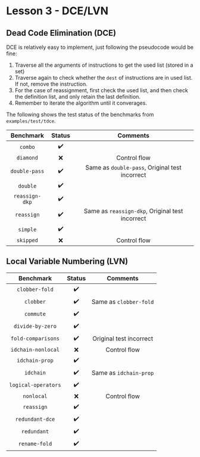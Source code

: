 # Lesson 3 - DCE/LVN

## Dead Code Elimination (DCE)

DCE is relatively easy to implement, just following the pseudocode would be fine:
1. Traverse all the arguments of instructions to get the used list (stored in a set)
2. Traverse again to check whether the `dest` of instructions are in used list. If not, remove the instruction.
3. For the case of reassignment, first check the used list, and then check the definition list, and only retain the last definition.
4. Remember to iterate the algorithm until it converages.

The following shows the test status of the benchmarks from `examples/test/tdce`.

| Benchmark         | Status | Comments |
| :--:              | :--:   | :--: |
| `combo`             | :heavy_check_mark: |
| `diamond`           | :x:    | Control flow |
| `double-pass`       | :heavy_check_mark: | Same as `double-pass`, Original test incorrect |
| `double`            | :heavy_check_mark: |
| `reassign-dkp`      | :heavy_check_mark: |
| `reassign`          | :heavy_check_mark: | Same as `reassign-dkp`, Original test incorrect |
| `simple`            | :heavy_check_mark: |
| `skipped`           | :x:     | Control flow |


## Local Variable Numbering (LVN)

| Benchmark         | Status | Comments |
| :--:              | :--:   | :--:     |
| `clobber-fold`      | :heavy_check_mark: |
| `clobber`           | :heavy_check_mark: | Same as `clobber-fold` |
| `commute`           | :heavy_check_mark: |
| `divide-by-zero`    | :heavy_check_mark: |
| `fold-comparisons`  | :heavy_check_mark: | Original test incorrect |
| `idchain-nonlocal`  | :x: | Control flow |
| `idchain-prop`      | :heavy_check_mark: |
| `idchain`           | :heavy_check_mark: | Same as `idchain-prop` |
| `logical-operators` | :heavy_check_mark: |
| `nonlocal`          | :x: | Control flow |
| `reassign`          | :heavy_check_mark: |
| `redundant-dce`     | :heavy_check_mark: |
| `redundant`         | :heavy_check_mark: |
| `rename-fold`       | :heavy_check_mark: |
